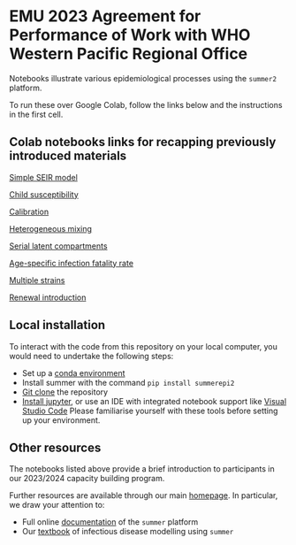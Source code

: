# EMU 2023 Agreement for Performance of Work with WHO Western Pacific Regional Office

Notebooks illustrate various epidemiological processes using the `summer2` platform.

To run these over Google Colab, follow the links below and the instructions in the first cell.

## Colab notebooks links for recapping previously introduced materials
[Simple SEIR model](https://colab.research.google.com/github/monash-emu/wpro-working/blob/main/recap/01-seir-model.ipynb)

[Child susceptibility](https://colab.research.google.com/github/monash-emu/wpro-working/blob/main/recap/02-child-suscept.ipynb)

[Calibration](https://colab.research.google.com/github/monash-emu/wpro-working/blob/main/recap/02_basic_calibration.ipynb)

[Heterogeneous mixing](https://colab.research.google.com/github/monash-emu/wpro-working/blob/main/recap/03-hetero-mix.ipynb)

[Serial latent compartments](https://colab.research.google.com/github/monash-emu/wpro-working/blob/main/recap/04-serial-latent-comps.ipynb)

[Age-specific infection fatality rate](https://colab.research.google.com/github/monash-emu/wpro-working/blob/main/recap/05-age-specific-ifr.ipynb)

[Multiple strains](https://colab.research.google.com/github/monash-emu/wpro-working/blob/main/recap/06-multi-strain.ipynb)

[Renewal introduction](https://colab.research.google.com/github/monash-emu/wpro-working/blob/main/recap/07-renewal.ipynb)

## Local installation
To interact with the code from this repository on your local computer, you would need to undertake the following steps:
- Set up a [conda environment](https://conda.io/projects/conda/en/latest/user-guide/getting-started.html)
- Install summer with the command `pip install summerepi2`
- [Git clone](https://docs.github.com/en/repositories/creating-and-managing-repositories/cloning-a-repository) the repository
- [Install jupyter](https://jupyter.org/install), or use an IDE with integrated notebook support like [Visual Studio Code](https://code.visualstudio.com/download)
Please familiarise yourself with these tools before setting up your environment.


## Other resources
The notebooks listed above provide a brief introduction to participants in our
2023/2024 capacity building program.

Further resources are available through our main 
[homepage](https://monash-emu.github.io).
In particular, we draw your attention to:
- Full online [documentation](https://summer2.readthedocs.io/en/latest/) of the `summer` platform
- Our [textbook](https://github.com/monash-emu/summer-textbook) of infectious disease modelling using `summer`
